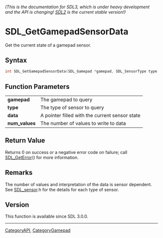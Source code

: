 ###### (This is the documentation for SDL3, which is under heavy development and the API is changing! [SDL2](https://wiki.libsdl.org/SDL2/) is the current stable version!)
# SDL_GetGamepadSensorData

Get the current state of a gamepad sensor.

## Syntax

```c
int SDL_GetGamepadSensorData(SDL_Gamepad *gamepad, SDL_SensorType type, float *data, int num_values);

```

## Function Parameters

|                    |                                                |
| ------------------ | ---------------------------------------------- |
| **gamepad**        | The gamepad to query                           |
| **type**           | The type of sensor to query                    |
| **data**           | A pointer filled with the current sensor state |
| **num_values**     | The number of values to write to data          |

## Return Value

Returns 0 on success or a negative error code on failure; call
[SDL_GetError](SDL_GetError)() for more information.

## Remarks

The number of values and interpretation of the data is sensor dependent.
See [SDL_sensor](SDL_sensor).h for the details for each type of sensor.

## Version

This function is available since SDL 3.0.0.

----
[CategoryAPI](CategoryAPI), [CategoryGamepad](CategoryGamepad)

